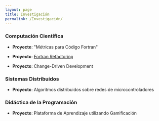 ```yaml
---
layout: page
title: Investigación
permalink: /Investigación/
---
```


### Computación Científica

* **Proyecto**: "Métricas para Código Fortran"
  
* **Proyecto**: [Fortran Refactoring](http://www.fortranrefactoring.org)
  
* **Proyecto**: Change-Driven Development


### Sistemas Distribuidos
  
* **Proyecto**: Algoritmos distribuidos sobre redes de microcontroladores



### Didáctica de la Programación
  
* **Proyecto**: Plataforma de Aprendizaje utilizando Gamificación 
